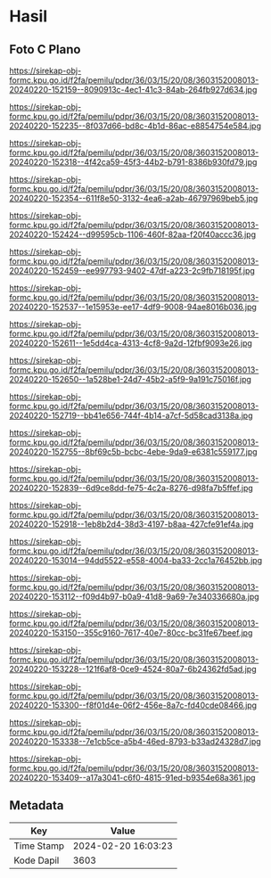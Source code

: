 # Hasil

## Foto C Plano

https://sirekap-obj-formc.kpu.go.id/f2fa/pemilu/pdpr/36/03/15/20/08/3603152008013-20240220-152159--8090913c-4ec1-41c3-84ab-264fb927d634.jpg

https://sirekap-obj-formc.kpu.go.id/f2fa/pemilu/pdpr/36/03/15/20/08/3603152008013-20240220-152235--8f037d66-bd8c-4b1d-86ac-e8854754e584.jpg

https://sirekap-obj-formc.kpu.go.id/f2fa/pemilu/pdpr/36/03/15/20/08/3603152008013-20240220-152318--4f42ca59-45f3-44b2-b791-8386b930fd79.jpg

https://sirekap-obj-formc.kpu.go.id/f2fa/pemilu/pdpr/36/03/15/20/08/3603152008013-20240220-152354--611f8e50-3132-4ea6-a2ab-46797969beb5.jpg

https://sirekap-obj-formc.kpu.go.id/f2fa/pemilu/pdpr/36/03/15/20/08/3603152008013-20240220-152424--d99595cb-1106-460f-82aa-f20f40accc36.jpg

https://sirekap-obj-formc.kpu.go.id/f2fa/pemilu/pdpr/36/03/15/20/08/3603152008013-20240220-152459--ee997793-9402-47df-a223-2c9fb718195f.jpg

https://sirekap-obj-formc.kpu.go.id/f2fa/pemilu/pdpr/36/03/15/20/08/3603152008013-20240220-152537--1e15953e-ee17-4df9-9008-94ae8016b036.jpg

https://sirekap-obj-formc.kpu.go.id/f2fa/pemilu/pdpr/36/03/15/20/08/3603152008013-20240220-152611--1e5dd4ca-4313-4cf8-9a2d-12fbf9093e26.jpg

https://sirekap-obj-formc.kpu.go.id/f2fa/pemilu/pdpr/36/03/15/20/08/3603152008013-20240220-152650--1a528be1-24d7-45b2-a5f9-9a191c75016f.jpg

https://sirekap-obj-formc.kpu.go.id/f2fa/pemilu/pdpr/36/03/15/20/08/3603152008013-20240220-152719--bb41e656-744f-4b14-a7cf-5d58cad3138a.jpg

https://sirekap-obj-formc.kpu.go.id/f2fa/pemilu/pdpr/36/03/15/20/08/3603152008013-20240220-152755--8bf69c5b-bcbc-4ebe-9da9-e6381c559177.jpg

https://sirekap-obj-formc.kpu.go.id/f2fa/pemilu/pdpr/36/03/15/20/08/3603152008013-20240220-152839--6d9ce8dd-fe75-4c2a-8276-d98fa7b5ffef.jpg

https://sirekap-obj-formc.kpu.go.id/f2fa/pemilu/pdpr/36/03/15/20/08/3603152008013-20240220-152918--1eb8b2d4-38d3-4197-b8aa-427cfe91ef4a.jpg

https://sirekap-obj-formc.kpu.go.id/f2fa/pemilu/pdpr/36/03/15/20/08/3603152008013-20240220-153014--94dd5522-e558-4004-ba33-2cc1a76452bb.jpg

https://sirekap-obj-formc.kpu.go.id/f2fa/pemilu/pdpr/36/03/15/20/08/3603152008013-20240220-153112--f09d4b97-b0a9-41d8-9a69-7e340336680a.jpg

https://sirekap-obj-formc.kpu.go.id/f2fa/pemilu/pdpr/36/03/15/20/08/3603152008013-20240220-153150--355c9160-7617-40e7-80cc-bc31fe67beef.jpg

https://sirekap-obj-formc.kpu.go.id/f2fa/pemilu/pdpr/36/03/15/20/08/3603152008013-20240220-153228--121f6af8-0ce9-4524-80a7-6b24362fd5ad.jpg

https://sirekap-obj-formc.kpu.go.id/f2fa/pemilu/pdpr/36/03/15/20/08/3603152008013-20240220-153300--f8f01d4e-06f2-456e-8a7c-fd40cde08466.jpg

https://sirekap-obj-formc.kpu.go.id/f2fa/pemilu/pdpr/36/03/15/20/08/3603152008013-20240220-153338--7e1cb5ce-a5b4-46ed-8793-b33ad24328d7.jpg

https://sirekap-obj-formc.kpu.go.id/f2fa/pemilu/pdpr/36/03/15/20/08/3603152008013-20240220-153409--a17a3041-c6f0-4815-91ed-b9354e68a361.jpg


## Metadata

| Key        | Value               |
| ---------- | ------------------- |
| Time Stamp | 2024-02-20 16:03:23 |
| Kode Dapil | 3603                |




